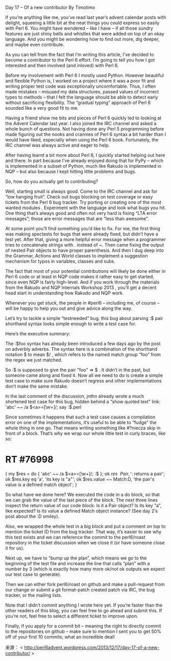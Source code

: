 Day 17 – Of a new contributor By   Timotimo


If you’re anything like me, you’ve read last year’s advent calendar posts with delight, squeeing a little bit at the neat things you could express so easily with Perl 6. You might have wondered – like I have – if all those sundry features are just shiny bells and whistles that were added on top of an okay language. And you might be wondering how to find out more, dig deeper, and maybe even contribute.

As you can tell from the fact that I’m writing this article, I’ve decided to become a contributor to the Perl 6 effort. I’m going to tell you how I got interested and then involved (and inloved) with Perl 6.

Before my involvement with Perl 6 I mostly used Python. However beautiful and flexible Python is, I worked on a project where it was a poor fit and writing proper test code was exceptionally uncomfortable. Thus, I often made mistakes – misused my data structures, passed values of incorrect types to methods – that I felt the language should be able to detect early without sacrificing flexibility. The “gradual typing” approach of Perl 6 sounded like a very good fit to me.

Having a friend show me bits and pieces of Perl 6 quickly led to looking at the Advent Calendar last year. I also joined the IRC channel and asked a whole bunch of questions. Not having done any Perl 5 programming before made figuring out the nooks and crannies of Perl 6 syntax a bit harder than I would have liked, especially when using the Perl 6 book. Fortunately, the IRC channel was always active and eager to help.

After having learnt a bit more about Perl 6, I quickly started helping out here and there. In part because I’ve already enjoyed doing that for PyPy – which is implemented in a subset of Python, much like Rakudo is implemented in NQP – but also because I kept hitting little problems and bugs.

So, how do you actually get to contributing?

Well, starting small is always good. Come to the IRC channel and ask for “low hanging fruit”. Check out  bugs blocking on test coverage or easy tickets  from the Perl 6 bug tracker. Try porting or creating one of the  most wanted modules . Experiment with the language and look what bugs you hit. One thing that’s always good and often not very hard is fixing “LTA error messages”; those are error messages that are “less than awesome”.

At some point you’ll find something you’d like to fix. For me, the first thing was making spectests for bugs that were already fixed, but didn’t have a test yet. After that, giving a more helpful error message when a programmer tries to concatenate strings with . instead of ~. Then came fixing the output of nested Pair objects to have proper parenthesis. And then I dug deep into the Grammar, Actions and World classes to implement a suggestion mechanism for typos in variables, classes and subs.

The fact that most of your potential contributions will likely be done either in Perl 6 code or at least in NQP code makes it rather easy to get started, since even NQP is fairly high-level. And if you work through the  materials from the Rakudo and NQP Internals Workshop 2013 , you’ll get a decent head start in understanding how Rakudo and NQP work.

Whenever you get stuck, the people in #perl6 – including me, of course – will be happy to help you out and give advice along the way.

Let’s try to tackle a simple “testneeded” bug.  this bug about parsing :$<a> pair shorthand syntax  looks simple enough to write a test case for.

Here’s the executive summary:

The :$foo syntax has already been introduced a few days ago by the post on adverbly adverbs. The syntax here is a combination of the shorthand notation  $<foo>  to mean  $/<foo> , which refers to the named match group “foo” from the regex we just matched.

So  :$<foo>  is supposed to give the pair  "foo" => $<foo> . It didn’t in the past, but someone came along and fixed it. Now all we need to do is create a simple test case to make sure Rakudo doesn’t regress and other implementations don’t make the same mistake.

In the last comment of the discussion, jnthn already wrote a much shortened test case for this bug, hidden behind a “show quoted text” link:
'abc' ~~ /a $<a>=[\w+]/; say :$<a>.perl

Since sometimes it happens that such a test case causes a compilation error on one of the implementations, it’s useful to be able to “fudge” the whole thing in one go. That means writing something like  #?niecza skip  in front of a block. That’s why we wrap our whole little test in curly braces, like so:
# RT #76998
{
   my $res = do { 'abc' ~~ /a $<a>=[\w+]/; :$<a> };
   ok $res ~~ Pair, ':$<a> returns a pair';
   ok $res.key eq 'a', 'its key is "a"';
   ok $res.value ~~ Match:D, 'the pair's value is a defined match object';
}

So what have we done here? We executed the code in a do block, so that we can grab the value of the last piece of the block. The next three lines inspect the return value of our code block: Is it a Pair object? Is its key “a”, like expected? Is its value a defined Match object instance? (See  day 2′s post  about the :D smiley).

Also, we wrapped the whole test in a big block and put a comment on top to mention the ticket ID from the bug tracker. That way, it’s easier to see why this test exists and we can reference the commit to the  perl6/roast  repository in the ticket discussion when we close it (or have someone close it for us).

Next up, we have to “bump up the plan”, which means we go to the beginning of the test file and increase the line that calls “plan” with a number by 3 (which is exactly how many more ok/not ok outputs we expect our test case to generate).

Then we can either fork  perl6/roast  on github and make a pull-request from our change or submit a git format-patch created patch via IRC, the bug tracker, or the mailing lists.

Note that I didn’t commit anything I wrote here yet. If you’re faster than the other readers of this blog, you can feel free to go ahead and submit this. If you’re not, feel free to select a different ticket to improve upon.

Finally, if you apply for a commit bit – meaning the right to directly commit to the repositories on github – make sure to mention I sent you to get 50% off of your first 10 commits; what an  incredible deal!

来源： < http://perl6advent.wordpress.com/2013/12/17/day-17-of-a-new-contributor/ >  